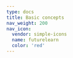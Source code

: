 ```yaml
---
type: docs
title: Basic concepts
nav_weight: 200
nav_icon:
  vendor: simple-icons
  name: futurelearn
  color: 'red'
---
```

